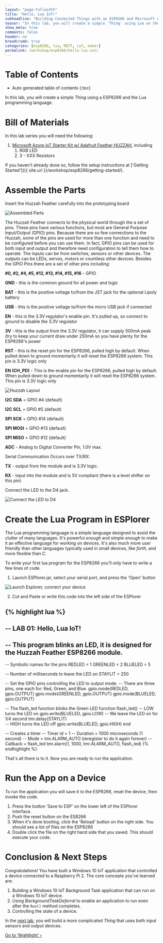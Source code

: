 ```yaml
---
layout: "page-fullwidth"
title: "Hello, Lua IoT!"
subheadline: "Building Connected Things with an ESP8266 and Microsoft Azure"
teaser: "In this lab, you will create a simple 'Thing' using Lua on the ESP8266."
show_meta: true
comments: false
header: no
breadcrumb: true
categories: [esp8266, lua, MQTT, iot, maker]
permalink: /workshop/esp8266/hello-lua-iot/
---
```


# Table of Contents
*  Auto generated table of contents
{:toc}

In this lab, you will create a simple _Thing_ using a ESP8266 and the Lua programming language. 

# Bill of Materials
In this lab series you will need the following:

1. [Microsoft Azure IoT Starter Kit w/ Adafruit Feather HUZZAH](https://www.adafruit.com/product/3032), including
    1. RGB LED
    2. 3 - XXX Resistors

If you haven't already done so, follow the setup instructions at ['Getting Started']({{ site.url }}/workshop/esp8266/getting-started/).

# Assemble the Parts
Insert the Huzzah Feather carefully into the prototyping board

![Assembled Parts](/images/huzzah-feather-board.png)

The Huzzah Feather connects to the physical world through the a set of pins. These pins have various functions, but most are General Purpose Input/Output (GPIO) pins. 
Because there are so few connections to the Huzzah, some of the pins are used for more than one function and 
need to be configured before you can use them. In fact, GPIO pins can be used for both input and output and 
therefore need configuration to tell them how to operate.
The inputs can be from switches, sensors or other devices. The outputs can be LEDs, servos, motors or countless other devices. 
Besides the GPIO Pins there are a set of other pins including:

**#0, #2, #4, #5, #12, #13, #14, #15, #16** - GPIO

**GND** - this is the common ground for all power and logic

**BAT** - this is the positive voltage to/from the JST jack for the optional Lipoly battery

**USB** - this is the positive voltage to/from the micro USB jack if connected

**EN** - this is the 3.3V regulator's enable pin. It's pulled up, so connect to ground to disable the 3.3V regulator

**3V** - this is the output from the 3.3V regulator, it can supply 500mA peak (try to keep your current draw under 250mA so you have plenty for the ESP8266's power 

**RST** - this is the reset pin for the ESP8266, pulled high by default. When pulled down to ground momentarily it will reset the ESP8266 system. This pin is 3.3V logic only

**EN (CH_PD)** - This is the enable pin for the ESP8266, pulled high by default. When pulled down to ground momentarily it will reset the ESP8266 system. This pin is 3.3V logic only

![Huzzah Layout](/images/huzzah-layout.png)

**I2C SDA** = GPIO #4 (default) 

**I2C SCL** = GPIO #5 (default)

**SPI SCK** = GPIO #14 (default) 

**SPI MOSI** = GPIO #13 (default) 

**SPI MISO** = GPIO #12 (default)

**ADC** - Analog to Digital Converter Pin, 1.0V max.

Serial Communication Occurs over TX/RX:

**TX** - output from the module and is 3.3V logic.

**RX** - input into the module and is 5V compliant (there is a level shifter on this pin)

Connect the LED to the D4 jack.

![Connect the LED to D4](/images/workshops/thingy-4-windows/blink_example.jpg)

# Create the Lua Program in ESPlorer 
The Lua programming language is a simple language designed to avoid the clutter of many languages. It's powerful _enough_ and simple _enough_ to make it an effective language for working on devices. It's also much more user friendly than other languages typically used in small devices, like _forth_, and more flexible than _C_.

To write your first lua program for the ESP8266 you'll only have to write a few lines of code.

1. Launch ESPlorer.jar, select your serial port, and press the 'Open' button

![Launch Esplorer, connect your device](/images/esplorer-connect.png)

2. Cut and Paste or write this code into the left side of the ESPlorer

{% highlight lua %}
--
-- LAB 01: Hello, Lua IoT!
--
-- This program blinks an LED, it is designed for the Huzzah Feather ESP8266 module.
--

-- Symbolic names for the pins
REDLED   = 1
GREENLED = 2
BLUELED  = 5

-- Number of milliseconds to leave the LED on
STAYLIT  = 250

-- Set the GPIO pins controlling the LED to output mode.
-- There are three pins, one each for: Red, Green, and Blue.
gpio.mode(REDLED,   gpio.OUTPUT)
gpio.mode(GREENLED, gpio.OUTPUT)
gpio.mode(BLUELED,  gpio.OUTPUT)

-- The flash_led function blinks the Green LED
function flash_led()
    -- LOW turns the LED on
    gpio.write(BLUELED, gpio.LOW)
    -- We leave the LED on for 1/4 second
    tmr.delay(STAYLIT)       
    -- HIGH turns the LED off
    gpio.write(BLUELED, gpio.HIGH)
end

-- Creates a timer 
--   Timer id = 1
--   Duration = 1000 microseconds (1 second)
--   Mode     = tmr.ALARM_AUTO (reregister to do it again forever)
--   Callback = flash_led
tmr.alarm(1, 1000, tmr.ALARM_AUTO, flash_led)
{% endhighlight %}

That's all there is to it. Now you are ready to run the application. 

# Run the App on a Device
To run the application you will save it to the ESP8266, reset the device, then invoke the code.

1. Press the button 'Save to ESP' on the lower left of the ESPlorer interface.
2. Push the reset button on the ES8266
3. When it's done booting, click the 'Reload' button on the right side.
   You should see a list of files on the ESP8266
4. Double click the file on the right hand side that you saved.
   This should execute your code.

# Conclusion &amp; Next Steps
Congratulations! You have built a Windows 10 IoT application that controlled a device connected to a Raspberry Pi 2. The core concepts you've learned are:

1. Building a Windows 10 IoT Background Task application that can run on a Windows 10 IoT device. 
2. Using _BackgroundTaskDeferral_ to enable an application to run even after the ```Run()``` method completes.
3. Controlling the state of a device. 

In the [next lab][nextlab], you will build a more complicated _Thing_ that uses both input sensors and output devices. 

<a class="radius button small" href="{{ site.url }}/workshop/thingy-4-windows/nightlight/">Go to 'Nightlight' ›</a>

[nextlab]: /workshop/thingy-4-windows/nightlight/